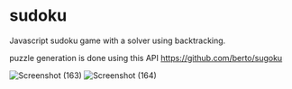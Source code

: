 # sudoku

Javascript sudoku game with a solver using backtracking.

puzzle generation is done using this API https://github.com/berto/sugoku

![Screenshot (163)](https://user-images.githubusercontent.com/40790298/83951824-ad734580-a834-11ea-92f3-b3795656b8c8.png) ![Screenshot (164)](https://user-images.githubusercontent.com/40790298/83951828-aea47280-a834-11ea-989c-2b05b116bc43.png)



